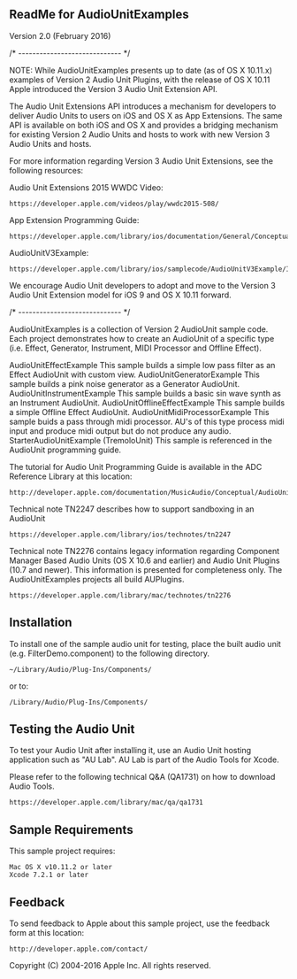 ReadMe for AudioUnitExamples
-----------------------------
Version 2.0 (February 2016)

/* ----------------------------- */

NOTE: While AudioUnitExamples presents up to date (as of OS X 10.11.x) examples of Version 2 Audio Unit Plugins, with the release of OS X 10.11 Apple introduced the Version 3 Audio Unit Extension API.

The Audio Unit Extensions API introduces a mechanism for developers to deliver Audio Units to users on iOS and OS X as App Extensions.
The same API is available on both iOS and OS X and provides a bridging mechanism for existing Version 2 Audio Units and hosts to work with new Version 3 Audio Units and hosts.

For more information regarding Version 3 Audio Unit Extensions, see the following resources:

Audio Unit Extensions 2015 WWDC Video:

    https://developer.apple.com/videos/play/wwdc2015-508/

App Extension Programming Guide:

    https://developer.apple.com/library/ios/documentation/General/Conceptual/ExtensibilityPG/

AudioUnitV3Example:

    https://developer.apple.com/library/ios/samplecode/AudioUnitV3Example/Introduction/Intro.html

We encourage Audio Unit developers to adopt and move to the Version 3 Audio Unit Extension model for iOS 9 and OS X 10.11 forward.

/* ----------------------------- */

AudioUnitExamples is a collection of Version 2 AudioUnit sample code. Each project demonstrates how to create an AudioUnit of a specific type (i.e. Effect, Generator, Instrument, MIDI Processor and Offline Effect).

AudioUnitEffectExample
	This sample builds a simple low pass filter as an Effect AudioUnit with custom view. 
AudioUnitGeneratorExample
	This sample builds a pink noise generator as a Generator AudioUnit. 
AudioUnitInstrumentExample
	This sample builds a basic sin wave synth as an Instrument AudioUnit.
AudioUnitOfflineEffectExample
	This sample builds a simple Offline Effect AudioUnit.
AudioUnitMidiProcessorExample
    This sample buids a pass through midi processor. AU's of this type process midi input and produce midi output but do not produce any audio.
StarterAudioUnitExample (TremoloUnit)
	This sample is referenced in the AudioUnit programming guide. 

The tutorial for Audio Unit Programming Guide is available in the ADC Reference Library at this location:

	http://developer.apple.com/documentation/MusicAudio/Conceptual/AudioUnitProgrammingGuide/

Technical note TN2247 describes how to support sandboxing in an AudioUnit

	https://developer.apple.com/library/ios/technotes/tn2247

Technical note TN2276 contains legacy information regarding Component Manager Based Audio Units (OS X 10.6 and earlier) and Audio
Unit Plugins (10.7 and newer). This information is presented for completeness only. The AudioUnitExamples projects all build AUPlugins.

    https://developer.apple.com/library/mac/technotes/tn2276

Installation
------------
To install one of the sample audio unit for testing, place the built audio unit (e.g. FilterDemo.component) to the following directory. 

	~/Library/Audio/Plug-Ins/Components/

or to:

	/Library/Audio/Plug-Ins/Components/


Testing the Audio Unit
----------------------
To test your Audio Unit after installing it, use an Audio Unit hosting application such as "AU Lab".  AU Lab is part of the Audio Tools for Xcode. 

Please refer to the following technical Q&A (QA1731) on how to download Audio Tools.

	https://developer.apple.com/library/mac/qa/qa1731


Sample Requirements
-------------------
This sample project requires:
	
	Mac OS X v10.11.2 or later
	Xcode 7.2.1 or later
	
Feedback
--------
To send feedback to Apple about this sample project, use the feedback form at 
this location:

	http://developer.apple.com/contact/

Copyright (C) 2004-2016 Apple Inc. All rights reserved.